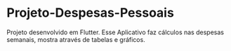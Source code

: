 # Projeto-Despesas-Pessoais
 Projeto desenvolvido em Flutter. Esse Aplicativo faz cálculos nas despesas semanais, mostra através de tabelas e gráficos.
